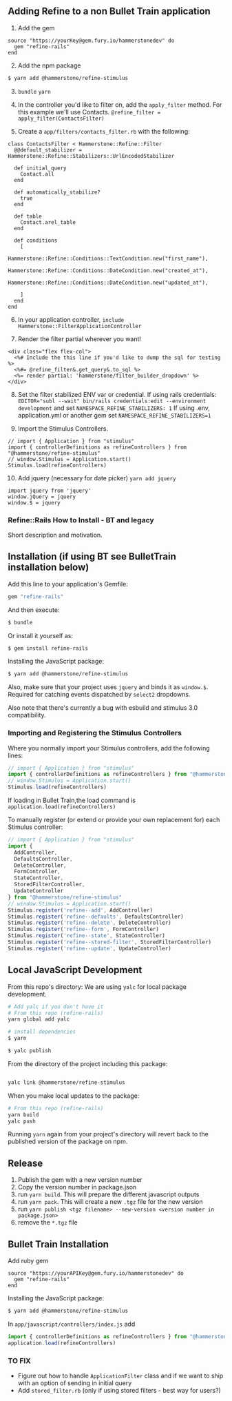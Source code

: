 ## Adding Refine to a non Bullet Train application 
1. Add the gem
 
```
source "https://yourKey@gem.fury.io/hammerstonedev" do
  gem "refine-rails"
end
```

2. Add the npm package

```bash
$ yarn add @hammerstone/refine-stimulus
```

3. `bundle` `yarn`

4. In the controller you'd like to filter on, add the `apply_filter` method. For this example we'll use Contacts. 
`@refine_filter = apply_filter(ContactsFilter)`

5. Create a `app/filters/contacts_filter.rb` with the following: 

```
class ContactsFilter < Hammerstone::Refine::Filter
  @@default_stabilizer = Hammerstone::Refine::Stabilizers::UrlEncodedStabilizer

  def initial_query
    Contact.all
  end

  def automatically_stabilize?
    true
  end

  def table
    Contact.arel_table
  end

  def conditions
    [
      Hammerstone::Refine::Conditions::TextCondition.new("first_name"),
      Hammerstone::Refine::Conditions::DateCondition.new("created_at"),
      Hammerstone::Refine::Conditions::DateCondition.new("updated_at"),

    ]
  end
end
```

6. In your application controller, `include Hammerstone::FilterApplicationController`

7. Render the filter partial wherever you want! 

```
<div class="flex flex-col">
  <%# Include the this line if you'd like to dump the sql for testing %>
  <%#= @refine_filter&.get_query&.to_sql %>
  <%= render partial: 'hammerstone/filter_builder_dropdown' %>
</div>
```

8. Set the filter stabilized ENV var or credential. If using rails credentials: 
`EDITOR="subl --wait" bin/rails credentials:edit --environment development` and set `NAMESPACE_REFINE_STABILIZERS: 1`
If using .env, application.yml or another gem set `NAMESPACE_REFINE_STABILIZERS=1`

9.  Import the Stimulus Controllers. 

```
// import { Application } from "stimulus"
import { controllerDefinitions as refineControllers } from "@hammerstone/refine-stimulus"
// window.Stimulus = Application.start()
Stimulus.load(refineControllers)
```

10. Add jquery (necessary for date picker)
`yarn add jquery`

```
import jquery from 'jquery'
window.jQuery = jquery
window.$ = jquery
```

### Refine::Rails How to Install - BT and legacy 
Short description and motivation.


## Installation (if using BT see BulletTrain installation below) 
Add this line to your application's Gemfile:

```ruby
gem "refine-rails"
```

And then execute:
```bash
$ bundle
```

Or install it yourself as:
```bash
$ gem install refine-rails
```

Installing the JavaScript package:

```bash
$ yarn add @hammerstone/refine-stimulus
```

Also, make sure that your project uses `jquery` and binds it as `window.$`. Required for catching events dispatched by `select2` dropdowns.

Also note that there's currently a bug with esbuild and stimulus 3.0 compatibility.

### Importing and Registering the Stimulus Controllers

Where you normally import your Stimulus controllers, add the following lines:

```js
// import { Application } from "stimulus"
import { controllerDefinitions as refineControllers } from "@hammerstone/refine-stimulus"
// window.Stimulus = Application.start()
Stimulus.load(refineControllers)
```

If loading in Bullet Train,the load command is 
`application.load(refineControllers)`

To manually register (or extend or provide your own replacement for) each Stimulus controller:

```js
// import { Application } from "stimulus"
import {
  AddController,
  DefaultsController,
  DeleteController,
  FormController,
  StateController,
  StoredFilterController,
  UpdateController
} from "@hammerstone/refine-stimulus"
// window.Stimulus = Application.start()
Stimulus.register('refine--add', AddController)
Stimulus.register('refine--defaults', DefaultsController)
Stimulus.register('refine--delete', DeleteController)
Stimulus.register('refine--form', FormController)
Stimulus.register('refine--state', StateController)
Stimulus.register('refine--stored-filter', StoredFilterController)
Stimulus.register('refine--update', UpdateController)
```


## Local JavaScript Development

From this repo's directory:
We are using `yalc` for local package development.

```bash
# Add yalc if you don't have it 
# From this repo (refine-rails)
yarn global add yalc

# install dependencies
$ yarn

$ yalc publish

```

From the directory of the project including this package:

```bash

yalc link @hammerstone/refine-stimulus
```

When you make local updates to the package: 

```bash 
# From this repo (refine-rails)
yarn build
yalc push
```

Running `yarn` again from your project's directory will revert back to the published version of the package on npm.


## Release

1. Publish the gem with a new version number
2. Copy the version number in package.json
3. run `yarn build`. This will prepare the different javascript outputs
4. run `yarn pack`. This will create a new `.tgz` file for the new version
5. run `yarn publish <tgz filename> --new-version <version number in package.json>`
6. remove the `*.tgz` file


## Bullet Train Installation
Add ruby gem 
```
source "https://yourAPIKey@gem.fury.io/hammerstonedev" do
  gem "refine-rails"
end
```

Installing the JavaScript package:

```bash
$ yarn add @hammerstone/refine-stimulus
```

In `app/javascript/controllers/index.js` add

```js
import { controllerDefinitions as refineControllers } from "@hammerstone/refine-stimulus"
application.load(refineControllers)
```

### TO FIX 
- Figure out how to handle `ApplicationFilter` class and if we want to ship with an option of sending in initial query 
- Add `stored_filter.rb` (only if using stored filters - best way for users?) 
 
